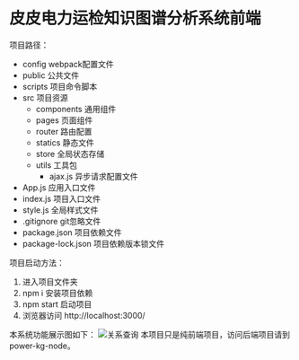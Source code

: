 # 皮皮电力运检知识图谱分析系统前端

项目路径：
- config webpack配置文件
- public 公共文件
- scripts 项目命令脚本
- src 项目资源
    - components   通用组件
    - pages 页面组件
    - router 路由配置
    - statics 静态文件
    - store 全局状态存储
    - utils 工具包
        - ajax.js 异步请求配置文件
- App.js 应用入口文件
- index.js 项目入口文件
- style.js 全局样式文件
- .gitignore git忽略文件
- package.json 项目依赖文件
- package-lock.json 项目依赖版本锁文件


项目启动方法：
1. 进入项目文件夹
2. npm i 安装项目依赖
3. npm start 启动项目
4. 浏览器访问 http://localhost:3000/

本系统功能展示图如下：
![关系查询](./public/imgs/login)
本项目只是纯前端项目，访问后端项目请到power-kg-node。




